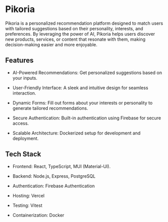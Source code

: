 # Pikoria 

Pikoria is a personalized recommendation platform designed to match users with tailored suggestions based on their personality, interests, and preferences. By leveraging the power of AI, Pikoria helps users discover new products, services, or content that resonate with them, making decision-making easier and more enjoyable.

## Features

 - AI-Powered Recommendations: Get personalized suggestions based on your inputs.

 - User-Friendly Interface: A sleek and intuitive design for seamless interaction.

 - Dynamic Forms: Fill out forms about your interests or personality to generate tailored recommendations.

 - Secure Authentication: Built-in authentication using Firebase for secure access.

 - Scalable Architecture: Dockerized setup for development and deployment.

## Tech Stack

 - Frontend: React, TypeScript, MUI (Material-UI).

 - Backend: Node.js, Express, PostgreSQL

 - Authentication: Firebase Authentication

 - Hosting: Vercel

 - Testing: Vitest

 - Containerization: Docker
